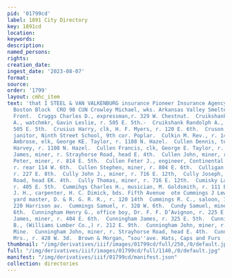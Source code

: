 ```yaml
---
pid: '01799cd'
label: 1891 City Directory
key: 1891cd
location: 
keywords: 
description: 
named_persons: 
rights: 
creation_date: 
ingest_date: '2023-08-07'
format: 
source: 
order: '1799'
layout: cmhc_item
text: 'that I STEEL & VAN VALKENBURG insurance Pioneer Insurance Agency, 21 and 22
  Boston Block  CRO 98 CUN Crowley Michael, wks. Arkansas Valley Smelter, r. 631 W.
  Front.  Cruggs Charles D., expressman,r. 329 W. Chestnut.  Cruikshank Alexander
  A., watchmkr, Gavin Leslie, r. 505 E. 5th.-  Cruikshank Randolph A., mining, r.
  505 E. 5th.  Crusius Harry, clk, H. F. Myers, r. 120 E. 6th.  Cruson Edward H.,
  janitor, Ninth Street School, 9th cor. Poplar.  Culkin M. Rev., r. 142 E. 4th.  Cullen
  Ambrose, elk, George KE. Taylor, r. 1108 N. Hazel.  Cullen Dennis, teamster, John
  Harvey, r. 1108 N. Hazel.  Cullen Francis, clk, George E. Taylor, r. 1108 N. Hazel.  Cullen
  James, miner, r. Strayhorse Road, head E. 4th.  Cullen John, miner, r. 324 E. 5th.  Callen
  Peter, miner, r. 814 E. 5th.  Cullen Feter J., engineer, Continental Chief Mine,
  r. rear 114 W. 6th.  Cullen Stephen, miner, r. 804 E. 6th.  Culligan Patrick, fireman,
  r. 227 E. 8th.  Cully John J., miner, r. 716 E. 12th,  Cully Joseph, miner, r. Strayhorse
  Road, head EK. 4th.  Cully Thomas, miner, r. 716 E. 12th.  Cumisky Larry, miner,
  r. 405 E. 5th.  Cummihgs Charles H., musician, M. Goldsmith, r. 111 E. 7th.  Cummings
  J. H., carpenter, H. C. Dimick, bds. Fifth Avenue  ote Cummings J Lewis J., gen’]
  yard master, D. & R. G. R. R., r. 120 14th  Cummings R. C., saloon, 114 W. 2d, r.
  220 Harrison av.  Cummings Samuel, r. 328 W. 6th.  Cundy Samuel, miner, r. 217 E.
  6th.  Cunningham Henry G., office boy, Dr. F. F. D’Avignon, r. 225 E. 10th.  Cunningham
  James, miner, r. 404 E. 6th.  Cunningham James, r. 325 E. 5th.  Cunningham James
  B., (Williams Lumber Co.,) r. 212 E. 9th.  Cunningham John, miner, r. Evening Star
  Mine.  Cunningham John, miner, r. Strayhorse Road, head E. 4th.  Cunningham M. A.
  Mrs., r. 428 W. 3d.  Brown & Morgan, “sou''ave. Hats, Caps and Furs    '
thumbnail: "/img/derivatives/iiif/images/01799cd/full/250,/0/default.jpg"
full: "/img/derivatives/iiif/images/01799cd/full/1140,/0/default.jpg"
manifest: "/img/derivatives/iiif/01799cd/manifest.json"
collection: directories
---
```

